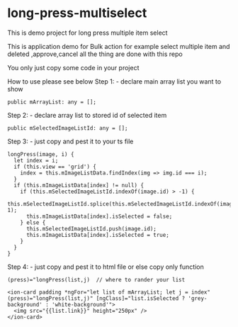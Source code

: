 # long-press-multiselect
This is demo project for long press multiple item select

This is application demo for Bulk action for example select multiple item and deleted ,approve,cancel all the thing are done with this repo

You only just copy some code in your project

How to use please see below
Step 1: - declare main array list you want to show
```
public mArrayList: any = [];
```
Step 2: - declare array list to stored id of selected item
```
public mSelectedImageListId: any = [];
```
Step 3: - just copy and pest it to your ts file
```
longPress(image, i) {
  let index = i;
  if (this.view == 'grid') {
    index = this.mImageListData.findIndex(img => img.id === i);
  }
  if (this.mImageListData[index] != null) {
    if (this.mSelectedImageListId.indexOf(image.id) > -1) {
      this.mSelectedImageListId.splice(this.mSelectedImageListId.indexOf(image.id), 1);
      this.mImageListData[index].isSelected = false;
    } else {
      this.mSelectedImageListId.push(image.id);
      this.mImageListData[index].isSelected = true;
    }
  }
}
```
Step 4: - just copy and pest it to html file or else copy only function
```
(press)="longPress(list,j)  // where to rander your list
```

```
<ion-card padding *ngFor="let list of mArrayList; let j = index" (press)="longPress(list,j)" [ngClass]="list.isSelected ? 'grey-background' : 'white-background'">
  <img src="{{list.link}}" height="250px" />
</ion-card>
```

